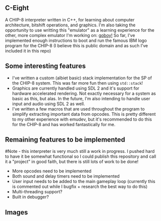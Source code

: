 ## C-Eight

A CHIP-8 interpreter written in C++, for learning about computer architecture, bitshift operations, and graphics. I'm also taking the opportunity to use writting this "emulator" as a learning experience for the other, more complex emulator I'm working on: [goboy!](https://github.com/mbailey672/goboy) So far, I've implemented enough instructions to boot and run the famous IBM logo program for the CHIP-8 (I believe this is public domain and as such I've included it in this repo)

## Some interesting features

- I've written a custom (albiet basic) stack implementation for the SP of the CHIP-8 system. This was far more fun then using `std::stack`!
- Graphics are currently handled using SDL 2 and it's support for hardware accelerated rendering. Not exactly necessary for a system as basic as this, but alas. In the future, I'm also intending to handle user input and audio using SDL 2 as well.
- I've written a few macros that are used throughout the program to simplify extracting important data from opcodes. This is pretty different to my other experience with emudev, but it's recommended to do this for the CHIP-8 and has worked fantastically for me.

## Remaining features to be implemented

#Note - this interpreter is very much still a work in progress. I pushed hard to have it be somewhat functional so I could publish this repository and call it a "project" in good faith, but there is still lots of work to be done!

- More opcodes need to be implemented
- Both sound and delay timers need to be implemented
- User input needs to be added to the main gameplay loop (currently this is commented out while I bugfix + research the best way to do this)
- Multi-threading support?
- Built in debugger?

## Images
